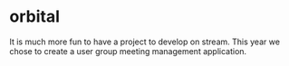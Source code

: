 # orbital
It is much more fun to have a project to develop on stream. This year we chose to create a user group meeting management application. 
